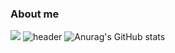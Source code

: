 ### About me
<img src="https://img.shields.io/badge/Python-3766AB?style=flat-square&logo=Python&logoColor=white"/></a>
![header](https://capsule-render.vercel.app/api?type=Waving&color=auto&height=90&section=header&text=JAEIN'S%20github!&fontSize=50)
![Anurag's GitHub stats](https://github-readme-stats.vercel.app/api?username=simjaein&show_icons=true&theme=radical)

